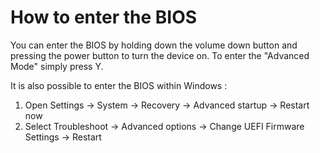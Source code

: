 # How to enter the BIOS

You can enter the BIOS by holding down the volume down button and pressing the power button to turn the device on.
To enter the "Advanced Mode" simply press Y.

It is also possible to enter the BIOS within Windows :

1. Open Settings -> System -> Recovery -> Advanced startup -> Restart now
2. Select Troubleshoot -> Advanced options -> Change UEFI Firmware Settings -> Restart
